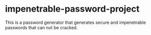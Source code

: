 # impenetrable-password-project
This is a password generator that generates secure and impenetrable passwords that can not be cracked.
